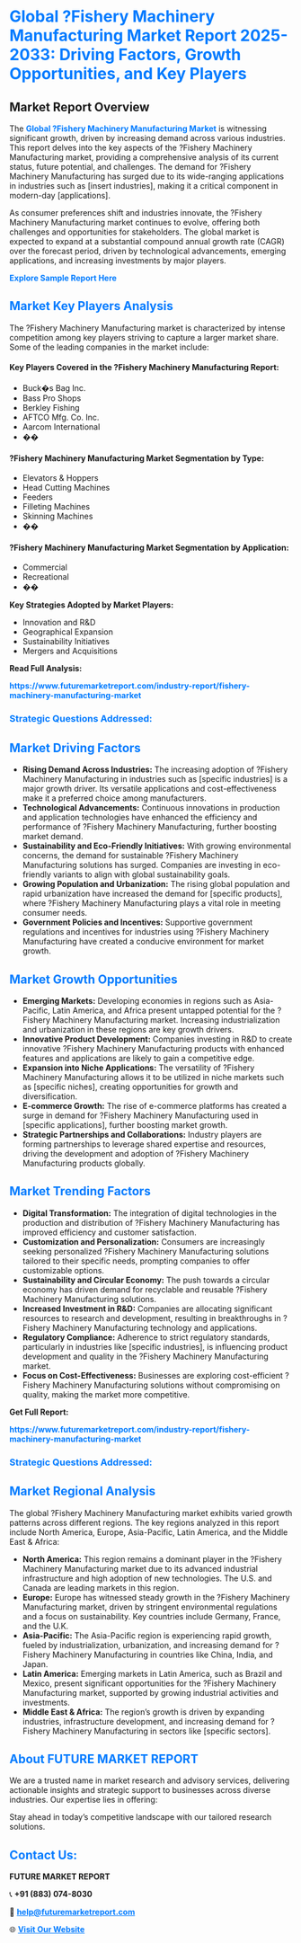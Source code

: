 <h1 style="color: #007BFF;">Global ?Fishery Machinery Manufacturing Market Report 2025-2033: Driving Factors, Growth Opportunities, and Key Players</h1>

<section id="overview">
<h2>Market Report Overview</h2>
<p>The <a href="https://www.futuremarketreport.com/industry-report/fishery-machinery-manufacturing-market" style="color: #007BFF; text-decoration: none;"><strong>Global ?Fishery Machinery Manufacturing Market</strong></a> is witnessing significant growth, driven by increasing demand across various industries. This report delves into the key aspects of the ?Fishery Machinery Manufacturing market, providing a comprehensive analysis of its current status, future potential, and challenges. The demand for ?Fishery Machinery Manufacturing has surged due to its wide-ranging applications in industries such as [insert industries], making it a critical component in modern-day [applications].</p>
<p>As consumer preferences shift and industries innovate, the ?Fishery Machinery Manufacturing market continues to evolve, offering both challenges and opportunities for stakeholders. The global market is expected to expand at a substantial compound annual growth rate (CAGR) over the forecast period, driven by technological advancements, emerging applications, and increasing investments by major players.</p>
</section>

<section id="overview">
<p><a href="https://www.futuremarketreport.com/request-sample/reportId=108362" style="color: #007BFF; text-decoration: none;"><strong>Explore Sample Report Here</strong></a></p>
</section>

<section id="key-players">
<h2 style="color: #007BFF;">Market Key Players Analysis</h2>
<p>The ?Fishery Machinery Manufacturing market is characterized by intense competition among key players striving to capture a larger market share. Some of the leading companies in the market include:</p>
<h4>Key Players Covered in the ?Fishery Machinery Manufacturing Report:</h4>
<ul><li>Buck�s Bag Inc.</li><li>Bass Pro Shops</li><li>Berkley Fishing</li><li>AFTCO Mfg. Co. Inc.</li><li>Aarcom International</li><li>��</li></ul>
<h4>?Fishery Machinery Manufacturing Market Segmentation by Type:</h4>
<ul><li>Elevators &amp; Hoppers</li><li>Head Cutting Machines</li><li>Feeders</li><li>Filleting Machines</li><li>Skinning Machines</li><li>��</li></ul>

<h4>?Fishery Machinery Manufacturing Market Segmentation by Application:</h4>
<ul><li>Commercial</li><li>Recreational</li><li>��</li></ul>
<p><strong>Key Strategies Adopted by Market Players:</strong></p>
<ul>
<li>Innovation and R&D</li>
<li>Geographical Expansion</li>
<li>Sustainability Initiatives</li>
<li>Mergers and Acquisitions</li>
</ul>
</section>

<section>
<p><strong>Read Full Analysis: </strong></p><a href="https://www.futuremarketreport.com/industry-report/fishery-machinery-manufacturing-market" style="color: #007BFF; text-decoration: none;"><strong>https://www.futuremarketreport.com/industry-report/fishery-machinery-manufacturing-market</strong></a>
<h3 style="color: #007BFF;">Strategic Questions Addressed:</h3>
</section>

<section id="driving-factors">
<h2 style="color: #007BFF;">Market Driving Factors</h2>
<ul>
<li><strong>Rising Demand Across Industries:</strong> The increasing adoption of ?Fishery Machinery Manufacturing in industries such as [specific industries] is a major growth driver. Its versatile applications and cost-effectiveness make it a preferred choice among manufacturers.</li>
<li><strong>Technological Advancements:</strong> Continuous innovations in production and application technologies have enhanced the efficiency and performance of ?Fishery Machinery Manufacturing, further boosting market demand.</li>
<li><strong>Sustainability and Eco-Friendly Initiatives:</strong> With growing environmental concerns, the demand for sustainable ?Fishery Machinery Manufacturing solutions has surged. Companies are investing in eco-friendly variants to align with global sustainability goals.</li>
<li><strong>Growing Population and Urbanization:</strong> The rising global population and rapid urbanization have increased the demand for [specific products], where ?Fishery Machinery Manufacturing plays a vital role in meeting consumer needs.</li>
<li><strong>Government Policies and Incentives:</strong> Supportive government regulations and incentives for industries using ?Fishery Machinery Manufacturing have created a conducive environment for market growth.</li>
</ul>
</section>

<section id="growth-opportunities">
<h2 style="color: #007BFF;">Market Growth Opportunities</h2>
<ul>
<li><strong>Emerging Markets:</strong> Developing economies in regions such as Asia-Pacific, Latin America, and Africa present untapped potential for the ?Fishery Machinery Manufacturing market. Increasing industrialization and urbanization in these regions are key growth drivers.</li>
<li><strong>Innovative Product Development:</strong> Companies investing in R&D to create innovative ?Fishery Machinery Manufacturing products with enhanced features and applications are likely to gain a competitive edge.</li>
<li><strong>Expansion into Niche Applications:</strong> The versatility of ?Fishery Machinery Manufacturing allows it to be utilized in niche markets such as [specific niches], creating opportunities for growth and diversification.</li>
<li><strong>E-commerce Growth:</strong> The rise of e-commerce platforms has created a surge in demand for ?Fishery Machinery Manufacturing used in [specific applications], further boosting market growth.</li>
<li><strong>Strategic Partnerships and Collaborations:</strong> Industry players are forming partnerships to leverage shared expertise and resources, driving the development and adoption of ?Fishery Machinery Manufacturing products globally.</li>
</ul>
</section>

<section id="trending-factors">
<h2 style="color: #007BFF;">Market Trending Factors</h2>
<ul>
<li><strong>Digital Transformation:</strong> The integration of digital technologies in the production and distribution of ?Fishery Machinery Manufacturing has improved efficiency and customer satisfaction.</li>
<li><strong>Customization and Personalization:</strong> Consumers are increasingly seeking personalized ?Fishery Machinery Manufacturing solutions tailored to their specific needs, prompting companies to offer customizable options.</li>
<li><strong>Sustainability and Circular Economy:</strong> The push towards a circular economy has driven demand for recyclable and reusable ?Fishery Machinery Manufacturing solutions.</li>
<li><strong>Increased Investment in R&D:</strong> Companies are allocating significant resources to research and development, resulting in breakthroughs in ?Fishery Machinery Manufacturing technology and applications.</li>
<li><strong>Regulatory Compliance:</strong> Adherence to strict regulatory standards, particularly in industries like [specific industries], is influencing product development and quality in the ?Fishery Machinery Manufacturing market.</li>
<li><strong>Focus on Cost-Effectiveness:</strong> Businesses are exploring cost-efficient ?Fishery Machinery Manufacturing solutions without compromising on quality, making the market more competitive.</li>
</ul>
</section>

<section>
<p><strong>Get Full Report: </strong></p><a href="https://www.futuremarketreport.com/industry-report/fishery-machinery-manufacturing-market" style="color: #007BFF; text-decoration: none;"><strong>https://www.futuremarketreport.com/industry-report/fishery-machinery-manufacturing-market</strong></a>
<h3 style="color: #007BFF;">Strategic Questions Addressed:</h3>
</section>


<section id="regional-analysis">
<h2 style="color: #007BFF;">Market Regional Analysis</h2>
<p>The global ?Fishery Machinery Manufacturing market exhibits varied growth patterns across different regions. The key regions analyzed in this report include North America, Europe, Asia-Pacific, Latin America, and the Middle East & Africa:</p>
<ul>
<li><strong>North America:</strong> This region remains a dominant player in the ?Fishery Machinery Manufacturing market due to its advanced industrial infrastructure and high adoption of new technologies. The U.S. and Canada are leading markets in this region.</li>
<li><strong>Europe:</strong> Europe has witnessed steady growth in the ?Fishery Machinery Manufacturing market, driven by stringent environmental regulations and a focus on sustainability. Key countries include Germany, France, and the U.K.</li>
<li><strong>Asia-Pacific:</strong> The Asia-Pacific region is experiencing rapid growth, fueled by industrialization, urbanization, and increasing demand for ?Fishery Machinery Manufacturing in countries like China, India, and Japan.</li>
<li><strong>Latin America:</strong> Emerging markets in Latin America, such as Brazil and Mexico, present significant opportunities for the ?Fishery Machinery Manufacturing market, supported by growing industrial activities and investments.</li>
<li><strong>Middle East & Africa:</strong> The region’s growth is driven by expanding industries, infrastructure development, and increasing demand for ?Fishery Machinery Manufacturing in sectors like [specific sectors].</li>
</ul>
</section>

<footer>
<h2 style="color: #007BFF;">About FUTURE MARKET REPORT</h2>
<p>We are a trusted name in market research and advisory services, delivering actionable insights and strategic support to businesses across diverse industries. Our expertise lies in offering:</p>

<p>Stay ahead in today’s competitive landscape with our tailored research solutions.</p>

<h2 style="color: #007BFF;">Contact Us:</h2>
<p><strong>FUTURE MARKET REPORT</strong></p>
<p>📞 <strong>+91 (883) 074-8030</strong></p>
<p>📧 <strong><a href="mailto:help@futuremarketreport.com" style="color: #007BFF;">help@futuremarketreport.com</a></strong></p>
<p>🌐 <strong><a href="https://www.futuremarketreport.com/" style="color: #007BFF;">Visit Our Website</a></strong></p>
</footer>